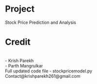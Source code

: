 # Project
Stock Price Prediction and Analysis
<br>
# Credit 
<br>
- Krish Parekh
<br>
- Parth Mangrulkar
<br>
Full updated code file - stockpricemodel.py
<br>
Contact@krishparekh261@gmail.com
